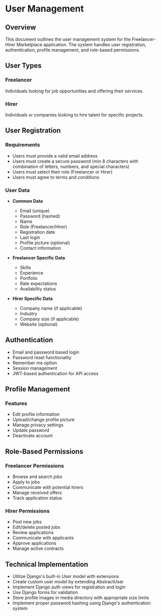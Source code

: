 # User Management

## Overview
This document outlines the user management system for the Freelancer-Hirer Marketplace application. The system handles user registration, authentication, profile management, and role-based permissions.

## User Types

### Freelancer
Individuals looking for job opportunities and offering their services.

### Hirer
Individuals or companies looking to hire talent for specific projects.

## User Registration

### Requirements
- Users must provide a valid email address
- Users must create a secure password (min 8 characters with combination of letters, numbers, and special characters)
- Users must select their role (Freelancer or Hirer)
- Users must agree to terms and conditions

### User Data
- **Common Data**
  - Email (unique)
  - Password (hashed)
  - Name
  - Role (Freelancer/Hirer)
  - Registration date
  - Last login
  - Profile picture (optional)
  - Contact information

- **Freelancer Specific Data**
  - Skills
  - Experience
  - Portfolio
  - Rate expectations
  - Availability status

- **Hirer Specific Data**
  - Company name (if applicable)
  - Industry
  - Company size (if applicable)
  - Website (optional)

## Authentication

- Email and password based login
- Password reset functionality
- Remember me option
- Session management
- JWT-based authentication for API access

## Profile Management

### Features
- Edit profile information
- Upload/change profile picture
- Manage privacy settings
- Update password
- Deactivate account

## Role-Based Permissions

### Freelancer Permissions
- Browse and search jobs
- Apply to jobs
- Communicate with potential hirers
- Manage received offers
- Track application status

### Hirer Permissions
- Post new jobs
- Edit/delete posted jobs
- Review applications
- Communicate with applicants
- Approve applications
- Manage active contracts

## Technical Implementation

- Utilize Django's built-in User model with extensions
- Create custom user model by extending AbstractUser
- Implement Django auth views for registration and login
- Use Django forms for validation
- Store profile images in media directory with appropriate size limits
- Implement proper password hashing using Django's authentication system 